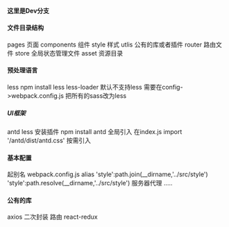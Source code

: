 #### 这里是Dev分支
#### 文件目录结构
pages 页面
components 组件
style  样式
utlis 公有的库或者插件
router 路由文件
store 全局状态管理文件
asset 资源目录
#### 预处理语言
less
npm install less less-loader
默认不支持less 需要在config->webpack.config.js 把所有的sass改为less
##### UI框架
antd less
安装插件 npm install antd
全局引入 
在index.js import '/antd/dist/antd.css'
按需引入
#### 基本配置
起别名
webpack.config.js  alias
 'style':path.join(__dirname,'../src/style')
 'style':path.resolve(__dirname,'../src/style')
服务器代理
.....


#### 公有的库
axios 二次封装 
路由
react-redux
